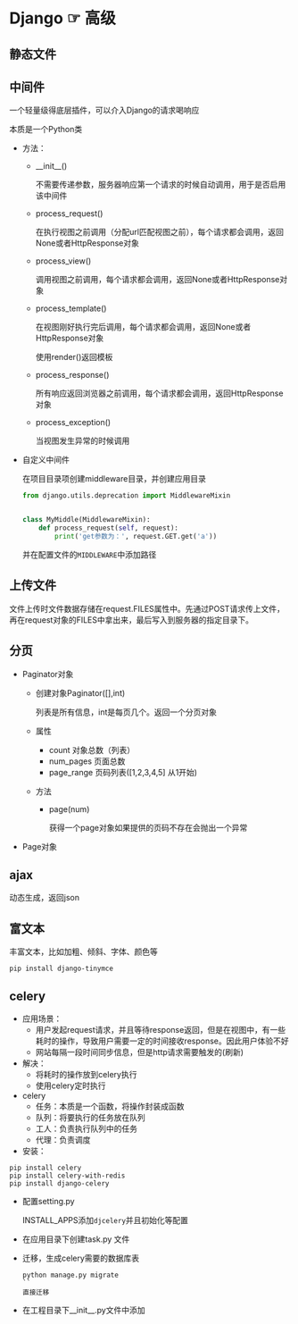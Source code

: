 # Django ☞ 高级
## 静态文件
## 中间件
一个轻量级得底层插件，可以介入Django的请求喝响应

本质是一个Python类

* 方法：
    * \_\_init__() 
        
        不需要传递参数，服务器响应第一个请求的时候自动调用，用于是否启用该中间件
    * process_request() 
        
        在执行视图之前调用（分配url匹配视图之前），每个请求都会调用，返回None或者HttpResponse对象 
    * process_view()

        调用视图之前调用，每个请求都会调用，返回None或者HttpResponse对象 
    * process_template()

        在视图刚好执行完后调用，每个请求都会调用，返回None或者HttpResponse对象 

        使用render()返回模板
    * process_response()

        所有响应返回浏览器之前调用，每个请求都会调用，返回HttpResponse对象 
    * process_exception()

        当视图发生异常的时候调用
* 自定义中间件
    
    在项目目录项创建middleware目录，并创建应用目录
    ```python
    from django.utils.deprecation import MiddlewareMixin


    class MyMiddle(MiddlewareMixin):
        def process_request(self, request):
            print('get参数为：', request.GET.get('a'))
    ```
    并在配置文件的`MIDDLEWARE`中添加路径
## 上传文件
文件上传时文件数据存储在request.FILES属性中。先通过POST请求传上文件，再在request对象的FILES中拿出来，最后写入到服务器的指定目录下。
## 分页
* Paginator对象
    * 创建对象Paginator([],int) 
        
        列表是所有信息，int是每页几个。返回一个分页对象
    * 属性
        * count 对象总数（列表）
        * num_pages 页面总数
        * page_range 页码列表([1,2,3,4,5] 从1开始)
    * 方法
        * page(num)     
            
            获得一个page对象如果提供的页码不存在会抛出一个异常
* Page对象
## ajax
动态生成，返回json
## 富文本
丰富文本，比如加粗、倾斜、字体、颜色等
```
pip install django-tinymce
```
## celery
* 应用场景：
    * 用户发起request请求，并且等待response返回，但是在视图中，有一些耗时的操作，导致用户需要一定的时间接收response。因此用户体验不好
    * 网站每隔一段时间同步信息，但是http请求需要触发的(刷新)
* 解决：
    * 将耗时的操作放到celery执行
    * 使用celery定时执行
* celery
    * 任务：本质是一个函数，将操作封装成函数
    * 队列：将要执行的任务放在队列
    * 工人：负责执行队列中的任务
    * 代理：负责调度
* 安装：
```
pip install celery
pip install celery-with-redis
pip install django-celery
```
* 配置setting.py
    
    INSTALL_APPS添加`djcelery`并且初始化等配置
* 在应用目录下创建task.py 文件
* 迁移，生成celery需要的数据库表
    ```
    python manage.py migrate
    ``
    直接迁移
* 在工程目录下\_\_init__.py文件中添加